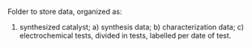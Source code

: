 Folder to store data, organized as:
1) synthesized catalyst;
a) synthesis data;
b) characterization data;
c) electrochemical tests, divided in tests, labelled per date of test.	

